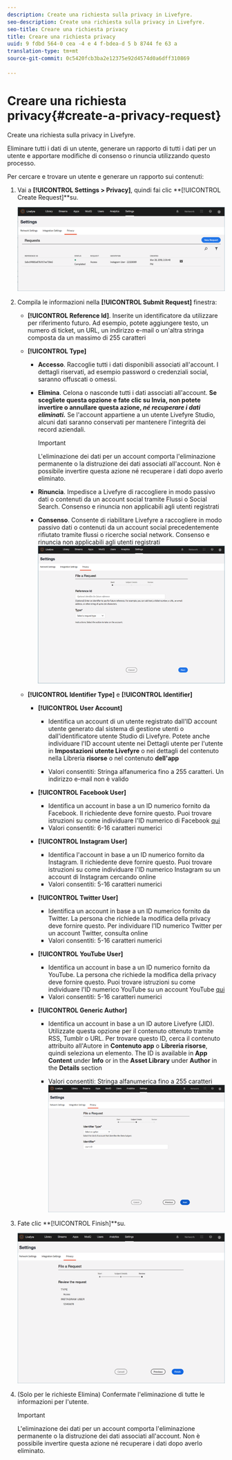 ```yaml
---
description: Create una richiesta sulla privacy in Livefyre.
seo-description: Create una richiesta sulla privacy in Livefyre.
seo-title: Creare una richiesta privacy
title: Creare una richiesta privacy
uuid: 9 fdbd 564-0 cea -4 e 4 f-bdea-d 5 b 8744 fe 63 a
translation-type: tm+mt
source-git-commit: 0c5420fcb3ba2e12375e92d4574d0a6dff310869

---
```



# Creare una richiesta privacy{#create-a-privacy-request}

Create una richiesta sulla privacy in Livefyre.

Eliminare tutti i dati di un utente, generare un rapporto di tutti i dati per un utente e apportare modifiche di consenso o rinuncia utilizzando questo processo.

Per cercare e trovare un utente e generare un rapporto sui contenuti:

1. Vai a **[!UICONTROL Settings > Privacy]**, quindi fai clic **[!UICONTROL Create Request]**su.

   ![](assets/privacypage1.png)

1. Compila le informazioni nella **[!UICONTROL Submit Request]** finestra:

   * **[!UICONTROL Reference Id]**. Inserite un identificatore da utilizzare per riferimento futuro. Ad esempio, potete aggiungere testo, un numero di ticket, un URL, un indirizzo e-mail o un'altra stringa composta da un massimo di 255 caratteri
   * **[!UICONTROL Type]**

      * **Accesso**. Raccoglie tutti i dati disponibili associati all'account. I dettagli riservati, ad esempio password o credenziali social, saranno offuscati o omessi.

      * **Elimina**. Celona o nasconde tutti i dati associati all'account. **Se scegliete questa opzione e fate clic su Invia, non potete invertire o annullare questa azione, *né recuperare i dati eliminati.*** Se l'account appartiene a un utente Livefyre Studio, alcuni dati saranno conservati per mantenere l'integrità dei record aziendali.

         >[!IMPORTANT]
         >
         >L'eliminazione dei dati per un account comporta l'eliminazione permanente o la distruzione dei dati associati all'account. Non è possibile invertire questa azione né recuperare i dati dopo averlo eliminato.

      * **Rinuncia**. Impedisce a Livefyre di raccogliere in modo passivo dati o contenuti da un account social tramite Flussi o Social Search. Consenso e rinuncia non applicabili agli utenti registrati
      * **Consenso**. Consente di riabilitare Livefyre a raccogliere in modo passivo dati o contenuti da un account social precedentemente rifiutato tramite flussi o ricerche social network. Consenso e rinuncia non applicabili agli utenti registrati
      ![](assets/privacypage2.png)

   * **[!UICONTROL Identifier Type]** e **[!UICONTROL Identifier]**

      * **[!UICONTROL User Account]**

         * Identifica un account di un utente registrato dall'ID account utente generato dal sistema di gestione utenti o dall'identificatore utente Studio di Livefyre. Potete anche individuare l'ID account utente nei Dettagli utente per l'utente in **Impostazioni** **utente Livefyre** o nei dettagli del contenuto nella Libreria **risorse** o nel contenuto **dell'app**

         * Valori consentiti: Stringa alfanumerica fino a 255 caratteri. Un indirizzo e-mail non è valido
      * **[!UICONTROL Facebook User]**

         * Identifica un account in base a un ID numerico fornito da Facebook. Il richiedente deve fornire questo. Puoi trovare istruzioni su come individuare l'ID numerico di Facebook [qui](https://www.facebook.com/help/1397933243846983?helpref=faq_content)
         * Valori consentiti: 6-16 caratteri numerici
      * **[!UICONTROL Instagram User]**

         * Identifica l'account in base a un ID numerico fornito da Instagram. Il richiedente deve fornire questo. Puoi trovare istruzioni su come individuare l'ID numerico Instagram su un account di Instagram cercando online
         * Valori consentiti: 5-16 caratteri numerici
      * **[!UICONTROL Twitter User]**

         * Identifica un account in base a un ID numerico fornito da Twitter. La persona che richiede la modifica della privacy deve fornire questo. Per individuare l'ID numerico Twitter per un account Twitter, consulta online
         * Valori consentiti: 5-16 caratteri numerici
      * **[!UICONTROL YouTube User]**

         * Identifica un account in base a un ID numerico fornito da YouTube. La persona che richiede la modifica della privacy deve fornire questo. Puoi trovare istruzioni su come individuare l'ID numerico YouTube su un account YouTube [qui](https://support.google.com/youtube/answer/3250431?hl=en)
         * Valori consentiti: 5-16 caratteri numerici
      * **[!UICONTROL Generic Author]**

         * Identifica un account in base a un ID autore Livefyre (JID). Utilizzate questa opzione per il contenuto ottenuto tramite RSS, Tumblr o URL. Per trovare questo ID, cerca il contenuto attribuito all'Autore in **Contenuto app** o **Libreria risorse**, quindi seleziona un elemento. The ID is available in **App Content** under **Info** or in the **Asset Library** under **Author** in the **Details** section

         * Valori consentiti: Stringa alfanumerica fino a 255 caratteri
         ![](assets/privacypage3.png)








1. Fate clic **[!UICONTROL Finish]**su.

   ![](assets/privacypage4.png)

1. (Solo per le richieste Elimina) Confermate l'eliminazione di tutte le informazioni per l'utente.

   >[!IMPORTANT]
   >
   >L'eliminazione dei dati per un account comporta l'eliminazione permanente o la distruzione dei dati associati all'account. Non è possibile invertire questa azione né recuperare i dati dopo averlo eliminato.

